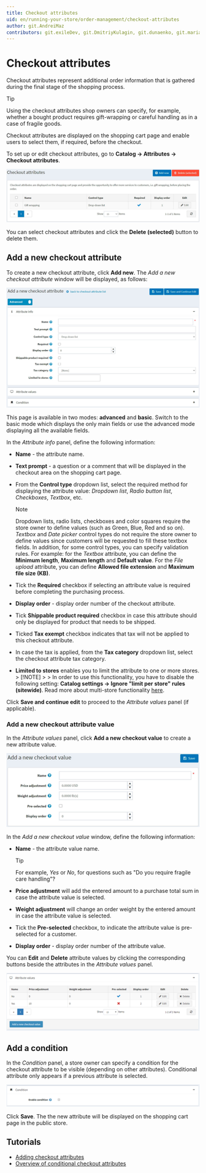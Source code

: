 ```yaml
---
title: Checkout attributes
uid: en/running-your-store/order-management/checkout-attributes
author: git.AndreiMaz
contributors: git.exileDev, git.DmitriyKulagin, git.dunaenko, git.mariannk
---
```


# Checkout attributes

Checkout attributes represent additional order information that is gathered during the final stage of the shopping process.

> [!TIP]
> 
> Using the checkout attributes shop owners can specify, for example, whether a bought product requires gift-wrapping or careful handling as in a case of fragile goods.

Checkout attributes are displayed on the shopping cart page and enable users to select them, if required, before the checkout.

To set up or edit checkout attributes, go to **Catalog → Attributes → Checkout attributes**.

![Checkout attributes](_static/checkout-attributes/list.jpg)

You can select checkout attributes and click the **Delete (selected)** button to delete them.

## Add a new checkout attribute

To create a new checkout attribute, click **Add new**. The *Add a new checkout attribute* window will be displayed, as follows:

![Add a new checkout attributes](_static/checkout-attributes/add-new.jpg)

This page is available in two modes: **advanced** and **basic**. Switch to the basic mode which displays the only main fields or use the advanced mode displaying all the available fields.

In the *Attribute info* panel, define the following information:

- **Name** - the attribute name.
- **Text prompt** - a question or a comment that will be displayed in the checkout area on the shopping cart page.
- From the **Control type** dropdown list, select the required method for displaying the attribute value: *Dropdown list*, *Radio button list*, *Checkboxes*, *Textbox*, etc.

  > [!NOTE]
  > 
  > Dropdown lists, radio lists, checkboxes and color squares require the store owner to define values (such as Green, Blue, Red and so on). *Textbox* and *Date picker* control types do not require the store owner to define values since customers will be requested to fill these textbox fields. In addition, for some control types, you can specify validation rules. For example: for the *Textbox* attribute, you can define the **Minimum length**, **Maximum length** and **Default value**. For the *File upload* attribute, you can define **Allowed file extension** and **Maximum file size (KB)**.

- Tick the **Required** checkbox if selecting an attribute value is required before completing the purchasing process.
- **Display order** - display order number of the checkout attribute.
- Tick **Shippable product required** checkbox in case this attribute should only be displayed for product that needs to be shipped.
- Ticked **Tax exempt** checkbox indicates that tax will not be applied to this checkout attribute.
- In case the tax is applied, from the **Tax category** dropdown list, select the checkout attribute tax category.
- **Limited to stores** enables you to limit the attribute to one or more stores. > [!NOTE] > > In order to use this functionality, you have to disable the following setting: **Catalog settings → Ignore "limit per store" rules (sitewide)**. Read more about multi-store functionality [here](xref:en/getting-started/advanced-configuration/multi-store).

Click **Save and continue edit** to proceed to the *Attribute values* panel (if applicable).

### Add a new checkout attribute value

In the *Attribute values* panel, click **Add a new checkout value** to create a new attribute value.

![Add a new checkout attribute value](_static/checkout-attributes/value.jpg)

In the *Add a new checkout value* window, define the following information:

- **Name** - the attribute value name.

  > [!TIP]
  > 
  > For example, *Yes* or *No*, for questions such as "Do you require fragile care handling"?

- **Price adjustment** will add the entered amount to a purchase total sum in case the attribute value is selected.
- **Weight adjustment** will change an order weight by the entered amount in case the attribute value is selected.
- Tick the **Pre-selected** checkbox, to indicate the attribute value is pre-selected for a customer.
- **Display order** - display order number of the attribute value.

You can **Edit** and **Delete** attribute values by clicking the corresponding buttons beside the attributes in the *Attribute values* panel.

![attribute_values](_static/checkout-attributes/attribute_values.png)

## Add a condition

In the *Condition* panel, a store owner can specify a condition for the checkout attribute to be visible (depending on other attributes). Conditional attribute only appears if a previous attribute is selected.

![condition](_static/checkout-attributes/condition.png)

Click **Save**. The the new attribute will be displayed on the shopping cart page in the public store.

## Tutorials

- [Adding checkout attributes](https://www.youtube.com/watch?v=sJcZP1qjHmY&list=PLnL_aDfmRHwsbhj621A-RFb1KnzeFxYz4&index=3)
- [Overview of conditional checkout attributes](https://www.youtube.com/watch?v=z3UiXgK8Jgo&list=PLnL_aDfmRHwsbhj621A-RFb1KnzeFxYz4&index=18)
